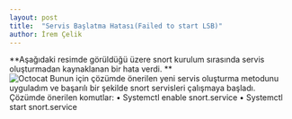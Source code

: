 ```yaml
---
layout: post
title:  "Servis Başlatma Hatası(Failed to start LSB)"
author: İrem Çelik
---
```


**Aşağıdaki resimde görüldüğü üzere snort kurulum sırasında servis oluşturmadan kaynaklanan bir hata verdi. **	
![Octocat](https://user-images.githubusercontent.com/15799224/65027886-6b6b4200-d93b-11e9-8822-798c2d66a943.png)
Bunun için çözümde önerilen yeni servis oluşturma metodunu uyguladım ve başarılı bir şekilde snort servisleri çalışmaya başladı. Çözümde önerilen komutlar:
•	Systemctl enable snort.service
•	Systemctl start snort.service
